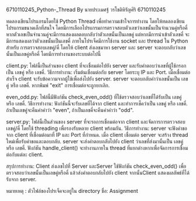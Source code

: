 6710110245_Python-_Thread By นายประเมศฐ์ วรโชติหิรัญศิริ 6710110245

ทดลองเขียนโปรแกรมโดยใช้ Python Thread เพื่อทำความเข้าใจการทำงาน โดยให้ทดลองเขียนโปรแกรมขนาดเล็กที่สนใจ โดยมีการเลือกโปรแกรมการตรวจสอบตัวเลขว่าเลขนั้นเป็นจำนวนคู่หรือคี่ หากตัวเลขเป็นจำนวนคู่จะมีการแสดงผลตอบกลับว่าตัวเลขนั้นเป็นเลขคู่ แต่หากมีการนำเข้าตัวเลขคี่ จะมีการแสดงผลว่าตัวเลขนั้นเป็นเลขคี่ ภายในโปรเจ็คมีการใช้งาน socket และ thread ใน Python สำหรับ การตรวจสอบเลขคู่/คี่ โดยให้ client ส่งเลขมาหา server และ server จะตอบกลับว่าเลขนั้นเป็นเลขคู่หรือคี่ โดยมีการทำงานของระบบต่อไปนี้

client.py: ไฟล์นี้เป็นส่วนของ client ที่จะเชื่อมต่อไปยัง server และรับคำตอบว่าเลขที่ผู้ใช้กรอกเป็น เลขคู่ หรือ เลขคี่. วิธีการทำงาน: เริ่มต้นเชื่อมต่อกับ server โดยระบุ IP และ Port. เมื่อเชื่อมต่อสำเร็จ client จะรับข้อความจากผู้ใช้เพื่อส่งไปยัง server. server จะตอบกลับคำว่าเลขนั้นเป็น เลขคู่ หรือ เลขคี่. หากพิมพ์ "exit" การเชื่อมต่อจะถูกยกเลิก.

even_odd.py: ไฟล์นี้มีฟังก์ชัน check_even_odd() ที่ใช้ตรวจสอบว่าเลขที่ได้รับเป็น เลขคู่ หรือ เลขคี่. วิธีการทำงาน: ฟังก์ชันนี้จะรับเลขที่ได้จาก client และทำการเช็คว่าเป็น เลขคู่ หรือ เลขคี่. ถ้าเป็นเลขคู่จะคืนค่าคำว่า "even", ถ้าเป็นเลขคี่จะคืนค่าคำว่า "odd".

server.py: ไฟล์นี้เป็นส่วนของ server ที่จะรอการเชื่อมต่อจาก client และจัดการการตรวจสอบเลขคู่/คี่ โดยใช้ threading เพื่อรองรับหลาย client พร้อมกัน. วิธีการทำงาน: server จะฟังคำขอจาก client ที่เชื่อมต่อมาที่ IP และ Port ที่กำหนด. เมื่อ client เชื่อมต่อ server จะสร้าง thread ใหม่เพื่อรับคำขอและตอบกลับ. server จะส่งคำตอบกลับไปยัง client ว่าเลขที่ส่งมานั้นเป็น เลขคู่ หรือ เลขคี่. ฟังก์ชัน handle_client() จะทำงานภายใน thread ที่แยกต่างหากเพื่อจัดการการเชื่อมต่อกับแต่ละ client.

สรุปการทำงาน: Client ส่งเลขไปที่ Server และServer ใช้ฟังก์ชัน check_even_odd() เพื่อตรวจสอบว่าเลขนั้นเป็นเลขคู่หรือคี่ แล้วส่งคำตอบกลับไปยัง client จากนั้นClient แสดงผลลัพธ์ที่ได้รับจาก server.

หมายเหตุ : ตัวไฟล์ของโปรเจ็คจะอยู่ใน directory ชื่อ: Assignment
